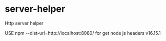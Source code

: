 # server-helper
Http server helper

USE npm --dist-url=http://localhost:8080/ for get node js headers v16.15.1
